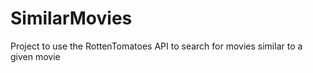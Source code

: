 # SimilarMovies
Project to use the RottenTomatoes API to search for movies similar to a given movie
